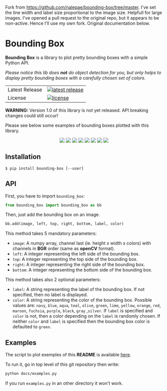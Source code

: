 
Fork from https://github.com/nalepae/bounding-box/tree/master. I've set the line width and label size proportional to the image size. Helpfull for large images. I've opened a pull request to the original repo, but it appears to be non-active. Hence I'll use my own fork. Original documentation below.


# Bounding Box
**Bounding Box** is a library to plot pretty bounding boxes with a simple Python API.

*Please notice this lib does **not** do object detection for you, but only helps to display pretty bounding boxes with a carefully chosen set of colors.*

<table>
<tr>
  <td>Latest Release</td>
  <td>
    <a href="https://pypi.org/project/bounding-box/">
    <img src="https://img.shields.io/pypi/v/bounding-box.svg" alt="latest release" />
    </a>
  </td>
</tr>
<tr>
  <td>License</td>
  <td>
    <a href="https://github.com/nalepae/bounding-box/blob/master/LICENSE">
    <img src="https://img.shields.io/pypi/l/bounding-box.svg" alt="license" />
    </a>
  </td>
</tr>
</table>

**WARNING:** Version 1.0 of this library is not yet released. API breaking changes could still occur! 

Please see below some examples of bounding boxes plotted with this library.

<p align="center">
  <img src="https://github.com/nalepae/bounding-box/blob/master/docs/images/winton_bb.png">
  <img src="https://github.com/nalepae/bounding-box/blob/master/docs/images/nao-romeo-pepper_bb.png">
  <img src="https://github.com/nalepae/bounding-box/blob/master/docs/images/khatia_bb.png">
  <img src="https://github.com/nalepae/bounding-box/blob/master/docs/images/selfie_bb.png">
  <img src="https://github.com/nalepae/bounding-box/blob/master/docs/images/paragliders_bb.png">
  <img src="https://github.com/nalepae/bounding-box/blob/master/docs/images/ski-paraglider_bb.png">
  <img src="https://github.com/nalepae/bounding-box/blob/master/docs/images/pobb_bb.png">
  <img src="https://github.com/nalepae/bounding-box/blob/master/docs/images/clarifloue_bb.png">
</p>

## Installation
`$ pip install bounding-box [--user]`

## API
First, you have to import `bounding_box`:
```python
from bounding_box import bounding_box as bb
```

Then, just add the bounding box on an image.
 ```python
bb.add(image, left, top, right, bottom, label, color)
```

This method takes 5 mandatory parameters:
- `image`: A numpy array, channel last (ie. height x width x colors) with
channels in **BGR** order (same as **openCV** format).
- `left`: A integer representing the left side of the bounding box.
- `top`: A integer representing the top side of the bounding box.
- `right`: A integer representing the right side of the bounding box.
- `bottom`: A integer representing the bottom side of the bounding box.

This method takes also 2 optional parameters:
- `label`: A string representing the label of the bounding box.
If not specified, then no label is displayed.
- `color`: A string representing the color of the bounding box.
Possible values are: `navy`, `blue`, `aqua`, `teal`, `olive`, `green`,
`lime`, `yellow`, `orange`, `red`, `maroon`, `fuchsia`, `purple`,
`black`, `gray` ,`silver`.
If `label` is specified and `color` is not, then a color depending
on the `label` is randomly chosen.
If neither `color` and `label` is specified then the bounding box
color is defaulted to `green`.

## Examples
The script to plot exemples of this **README** is available
[here](https://github.com/nalepae/bounding-box/blob/master/docs/examples.py).

To run it, go in top level of this git repository then write:
 ```bash
python docs/examples.py
```

If you run `examples.py` in an other directory it won't work.
